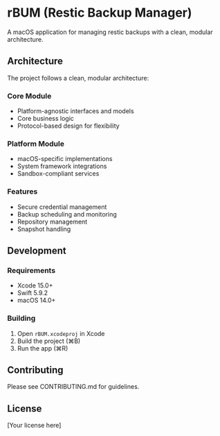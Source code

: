 # rBUM (Restic Backup Manager)

A macOS application for managing restic backups with a clean, modular architecture.

## Architecture

The project follows a clean, modular architecture:

### Core Module
- Platform-agnostic interfaces and models
- Core business logic
- Protocol-based design for flexibility

### Platform Module
- macOS-specific implementations
- System framework integrations
- Sandbox-compliant services

### Features
- Secure credential management
- Backup scheduling and monitoring
- Repository management
- Snapshot handling

## Development

### Requirements
- Xcode 15.0+
- Swift 5.9.2
- macOS 14.0+

### Building
1. Open `rBUM.xcodeproj` in Xcode
2. Build the project (⌘B)
3. Run the app (⌘R)

## Contributing
Please see CONTRIBUTING.md for guidelines.

## License
[Your license here]
